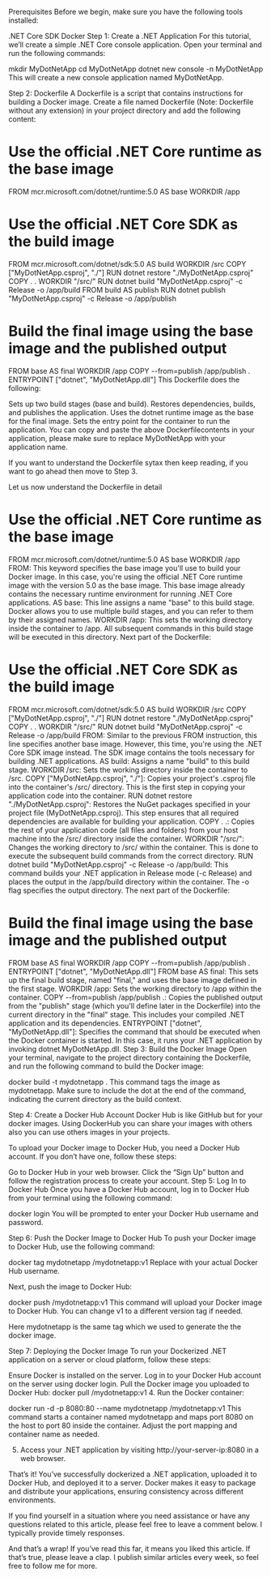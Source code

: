 Prerequisites
Before we begin, make sure you have the following tools installed:

.NET Core SDK
Docker
Step 1: Create a .NET Application
For this tutorial, we’ll create a simple .NET Core console application. Open your terminal and run the following commands:

mkdir MyDotNetApp
cd MyDotNetApp
dotnet new console -n MyDotNetApp
This will create a new console application named MyDotNetApp.

Step 2: Dockerfile
A Dockerfile is a script that contains instructions for building a Docker image. Create a file named Dockerfile (Note: Dockerfile without any extension) in your project directory and add the following content:

# Use the official .NET Core runtime as the base image
FROM mcr.microsoft.com/dotnet/runtime:5.0 AS base
WORKDIR /app
# Use the official .NET Core SDK as the build image
FROM mcr.microsoft.com/dotnet/sdk:5.0 AS build
WORKDIR /src
COPY ["MyDotNetApp.csproj", "./"]
RUN dotnet restore "./MyDotNetApp.csproj"
COPY . .
WORKDIR "/src/"
RUN dotnet build "MyDotNetApp.csproj" -c Release -o /app/build
FROM build AS publish
RUN dotnet publish "MyDotNetApp.csproj" -c Release -o /app/publish
# Build the final image using the base image and the published output
FROM base AS final
WORKDIR /app
COPY --from=publish /app/publish .
ENTRYPOINT ["dotnet", "MyDotNetApp.dll"]
This Dockerfile does the following:

Sets up two build stages (base and build).
Restores dependencies, builds, and publishes the application.
Uses the dotnet runtime image as the base for the final image.
Sets the entry point for the container to run the application.
You can copy and paste the above Dockerfilecontents in your application, please make sure to replace MyDotNetApp with your application name.

If you want to understand the Dockerfile sytax then keep reading, if you want to go ahead then move to Step 3.

Let us now understand the Dockerfile in detail

# Use the official .NET Core runtime as the base image
FROM mcr.microsoft.com/dotnet/runtime:5.0 AS base
WORKDIR /app
FROM: This keyword specifies the base image you'll use to build your Docker image. In this case, you're using the official .NET Core runtime image with the version 5.0 as the base image. This base image already contains the necessary runtime environment for running .NET Core applications.
AS base: This line assigns a name "base" to this build stage. Docker allows you to use multiple build stages, and you can refer to them by their assigned names.
WORKDIR /app: This sets the working directory inside the container to /app. All subsequent commands in this build stage will be executed in this directory.
Next part of the Dockerfile:

# Use the official .NET Core SDK as the build image
FROM mcr.microsoft.com/dotnet/sdk:5.0 AS build
WORKDIR /src
COPY ["MyDotNetApp.csproj", "./"]
RUN dotnet restore "./MyDotNetApp.csproj"
COPY . .
WORKDIR "/src/"
RUN dotnet build "MyDotNetApp.csproj" -c Release -o /app/build
FROM: Similar to the previous FROM instruction, this line specifies another base image. However, this time, you're using the .NET Core SDK image instead. The SDK image contains the tools necessary for building .NET applications.
AS build: Assigns a name "build" to this build stage.
WORKDIR /src: Sets the working directory inside the container to /src.
COPY ["MyDotNetApp.csproj", "./"]: Copies your project's .csproj file into the container's /src/ directory. This is the first step in copying your application code into the container.
RUN dotnet restore "./MyDotNetApp.csproj": Restores the NuGet packages specified in your project file (MyDotNetApp.csproj). This step ensures that all required dependencies are available for building your application.
COPY . .: Copies the rest of your application code (all files and folders) from your host machine into the /src/ directory inside the container.
WORKDIR "/src/": Changes the working directory to /src/ within the container. This is done to execute the subsequent build commands from the correct directory.
RUN dotnet build "MyDotNetApp.csproj" -c Release -o /app/build: This command builds your .NET application in Release mode (-c Release) and places the output in the /app/build directory within the container. The -o flag specifies the output directory.
The next part of the Dockerfile:

# Build the final image using the base image and the published output
FROM base AS final
WORKDIR /app
COPY --from=publish /app/publish .
ENTRYPOINT ["dotnet", "MyDotNetApp.dll"]
FROM base AS final: This sets up the final build stage, named "final," and uses the base image defined in the first stage.
WORKDIR /app: Sets the working directory to /app within the container.
COPY --from=publish /app/publish .: Copies the published output from the "publish" stage (which you'll define later in the Dockerfile) into the current directory in the "final" stage. This includes your compiled .NET application and its dependencies.
ENTRYPOINT ["dotnet", "MyDotNetApp.dll"]: Specifies the command that should be executed when the Docker container is started. In this case, it runs your .NET application by invoking dotnet MyDotNetApp.dll.
Step 3: Build the Docker Image
Open your terminal, navigate to the project directory containing the Dockerfile, and run the following command to build the Docker image:

docker build -t mydotnetapp .
This command tags the image as mydotnetapp. Make sure to include the dot at the end of the command, indicating the current directory as the build context.

Step 4: Create a Docker Hub Account
Docker Hub is like GitHub but for your docker images. Using DockerHub you can share your images with others also you can use others images in your projects.

To upload your Docker image to Docker Hub, you need a Docker Hub account. If you don’t have one, follow these steps:

Go to Docker Hub in your web browser.
Click the “Sign Up” button and follow the registration process to create your account.
Step 5: Log In to Docker Hub
Once you have a Docker Hub account, log in to Docker Hub from your terminal using the following command:

docker login
You will be prompted to enter your Docker Hub username and password.

Step 6: Push the Docker Image to Docker Hub
To push your Docker image to Docker Hub, use the following command:

docker tag mydotnetapp <your-docker-hub-username>/mydotnetapp:v1
Replace <your-docker-hub-username> with your actual Docker Hub username.

Next, push the image to Docker Hub:

docker push <your-docker-hub-username>/mydotnetapp:v1
This command will upload your Docker image to Docker Hub. You can change v1 to a different version tag if needed.

Here mydotnetapp is the same tag which we used to generate the the docker image.

Step 7: Deploying the Docker Image
To run your Dockerized .NET application on a server or cloud platform, follow these steps:

Ensure Docker is installed on the server.
Log in to your Docker Hub account on the server using docker login.
Pull the Docker image you uploaded to Docker Hub:
docker pull <your-docker-hub-username>/mydotnetapp:v1
4. Run the Docker container:

docker run -d -p 8080:80 --name mydotnetapp <your-docker-hub-username>/mydotnetapp:v1
This command starts a container named mydotnetapp and maps port 8080 on the host to port 80 inside the container. Adjust the port mapping and container name as needed.

5. Access your .NET application by visiting http://your-server-ip:8080 in a web browser.

That’s it! You’ve successfully dockerized a .NET application, uploaded it to Docker Hub, and deployed it to a server. Docker makes it easy to package and distribute your applications, ensuring consistency across different environments.

If you find yourself in a situation where you need assistance or have any questions related to this article, please feel free to leave a comment below. I typically provide timely responses.

And that’s a wrap! If you’ve read this far, it means you liked this article. If that’s true, please leave a clap. I publish similar articles every week, so feel free to follow me for more.
